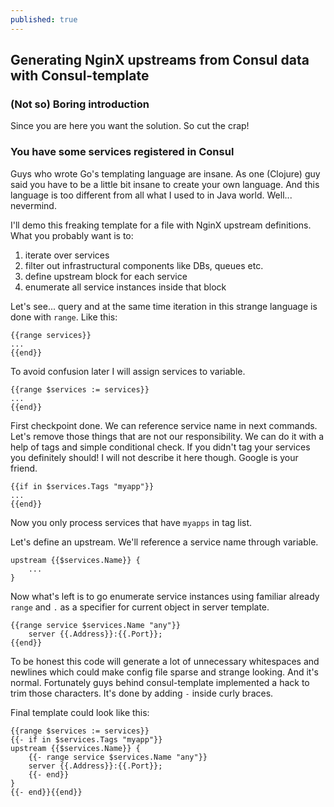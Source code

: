 ```yaml
---
published: true
---
```

## Generating NginX upstreams from Consul data with Consul-template

### (Not so) Boring introduction
Since you are here you want the solution. So cut the crap!

### You have some services registered in Consul

Guys who wrote Go's templating language are insane. As one (Clojure) guy said you have to be a little bit insane to create your own language. And this language is too different from all what I used to in Java world. Well... nevermind.

I'll demo this freaking template for a file with NginX upstream definitions.
What you probably want is to:
1. iterate over services
2. filter out infrastructural components like DBs, queues etc.
3. define upstream block for each service
4. enumerate all service instances inside that block

Let's see... query and at the same time iteration in this strange language is done with `range`.
Like this:
```
{{range services}}
...
{{end}}
```
To avoid confusion later I will assign services to variable.
```
{{range $services := services}}
...
{{end}}
```
First checkpoint done. We can reference service name in next commands.
Let's remove those things that are not our responsibility. We can do it with a help of tags and simple conditional check. If you didn't tag your services you definitely should! I will not describe it here though. Google is your friend.

```
{{if in $services.Tags "myapp"}}
...
{{end}}
```
Now you only process services that have `myapps` in tag list.


Let's define an upstream. We'll reference a service name through variable.

```
upstream {{$services.Name}} {
	...
}
```
Now what's left is to go enumerate service instances using familiar already `range` and `.` as a specifier for current object in server template.
```
{{range service $services.Name "any"}}
	server {{.Address}}:{{.Port}};
{{end}}
```

To be honest this code will generate a lot of unnecessary whitespaces and newlines which could make config file sparse and strange looking. And it's normal. Fortunately guys behind consul-template implemented a hack to trim those characters. It's done by adding `-` inside curly braces.

Final template could look like this:

```
{{range $services := services}}
{{- if in $services.Tags "myapp"}}
upstream {{$services.Name}} {
	{{- range service $services.Name "any"}}
	server {{.Address}}:{{.Port}};
	{{- end}}
}
{{- end}}{{end}}
```
